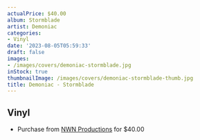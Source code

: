 ```yaml
---
actualPrice: $40.00
album: Stormblade
artist: Demoniac
categories:
- Vinyl
date: '2023-08-05T05:59:33'
draft: false
images:
- /images/covers/demoniac-stormblade.jpg
inStock: true
thumbnailImage: /images/covers/demoniac-stormblade-thumb.jpg
title: Demoniac - Stormblade
---
```


## Vinyl
* Purchase from [NWN Productions](http://shop.nwnprod.com/index.php?route=product/product&path=75&product_id=37866&sort=pd.name&order=ASC) for $40.00
